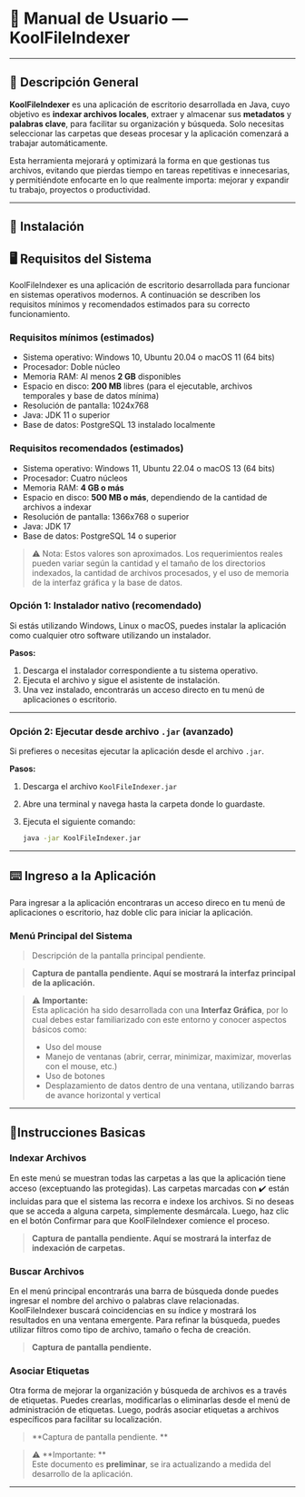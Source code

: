 # 📘 Manual de Usuario — KoolFileIndexer
---

## 🧩 Descripción General

**KoolFileIndexer** es una aplicación de escritorio desarrollada en Java, cuyo objetivo es **indexar archivos locales**, extraer y almacenar sus **metadatos** y **palabras clave**, para facilitar su organización y búsqueda. Solo necesitas seleccionar las carpetas que deseas procesar y la aplicación comenzará a trabajar automáticamente.

Esta herramienta mejorará y optimizará la forma en que gestionas tus archivos, evitando que pierdas tiempo en tareas repetitivas e innecesarias, y permitiéndote enfocarte en lo que realmente importa: mejorar y expandir tu trabajo, proyectos o productividad.

---

## 🚀 Instalación

## 🖥️ Requisitos del Sistema

KoolFileIndexer es una aplicación de escritorio desarrollada para funcionar en sistemas operativos modernos. A continuación se describen los requisitos mínimos y recomendados estimados para su correcto funcionamiento.

### Requisitos mínimos (estimados)

- Sistema operativo: Windows 10, Ubuntu 20.04 o macOS 11 (64 bits)
- Procesador: Doble núcleo 
- Memoria RAM: Al menos **2 GB** disponibles 
- Espacio en disco: **200 MB** libres (para el ejecutable, archivos temporales y base de datos mínima)
- Resolución de pantalla: 1024x768
- Java: JDK 11 o superior
- Base de datos: PostgreSQL 13 instalado localmente

### Requisitos recomendados (estimados)

- Sistema operativo: Windows 11, Ubuntu 22.04 o macOS 13 (64 bits)
- Procesador: Cuatro núcleos
- Memoria RAM: **4 GB o más**
- Espacio en disco: **500 MB o más**, dependiendo de la cantidad de archivos a indexar
- Resolución de pantalla: 1366x768 o superior
- Java: JDK 17
- Base de datos: PostgreSQL 14 o superior

> ⚠️ Nota: Estos valores son aproximados. Los requerimientos reales pueden variar según la cantidad y el tamaño de los directorios indexados, la cantidad de archivos procesados, y el uso de memoria de la interfaz gráfica y la base de datos.


### Opción 1: Instalador nativo (recomendado)

Si estás utilizando Windows, Linux o macOS, puedes instalar la aplicación como cualquier otro software utilizando un instalador.

**Pasos:**

1. Descarga el instalador correspondiente a tu sistema operativo.
2. Ejecuta el archivo y sigue el asistente de instalación.
3. Una vez instalado, encontrarás un acceso directo en tu menú de aplicaciones o escritorio.

---

### Opción 2: Ejecutar desde archivo `.jar` (avanzado)

Si prefieres o necesitas ejecutar la aplicación desde el archivo `.jar`.

**Pasos:**

1. Descarga el archivo `KoolFileIndexer.jar`
2. Abre una terminal y navega hasta la carpeta donde lo guardaste.
3. Ejecuta el siguiente comando:

   ```bash
   java -jar KoolFileIndexer.jar

---

## ⌨️ Ingreso a la Aplicación

Para ingresar a la aplicación encontraras un acceso direco en tu menú de aplicaciones o escritorio, haz doble clic para iniciar la aplicación.

### Menú Principal del Sistema

>Descripción de la pantalla principal pendiente.

>  **Captura de pantalla pendiente. Aquí se mostrará la interfaz principal de la aplicación.**

> ⚠️ **Importante:**  
> Esta aplicación ha sido desarrollada con una **Interfaz Gráfica**, por lo cual debes estar familiarizado con este entorno y conocer aspectos básicos como:
>
> - Uso del mouse  
> - Manejo de ventanas (abrir, cerrar, minimizar, maximizar, moverlas con el mouse, etc.)  
> - Uso de botones  
> - Desplazamiento de datos dentro de una ventana, utilizando barras de avance horizontal y vertical  

---

## 📝Instrucciones Basicas 

### Indexar Archivos

En este menú se muestran todas las carpetas a las que la aplicación tiene acceso (exceptuando las protegidas). Las carpetas marcadas con ✔️ están incluidas para que el sistema las recorra e indexe los archivos. Si no deseas que se acceda a alguna carpeta, simplemente desmárcala. Luego, haz clic en el botón Confirmar para que KoolFileIndexer comience el proceso.

>  **Captura de pantalla pendiente. Aquí se mostrará la interfaz de indexación de carpetas.**

### Buscar Archivos

En el menú principal encontrarás una barra de búsqueda donde puedes ingresar el nombre del archivo o palabras clave relacionadas. KoolFileIndexer buscará coincidencias en su índice y mostrará los resultados en una ventana emergente. Para refinar la búsqueda, puedes utilizar filtros como tipo de archivo, tamaño o fecha de creación.  

>  **Captura de pantalla pendiente.**

### Asociar Etiquetas 

Otra forma de mejorar la organización y búsqueda de archivos es a través de etiquetas. Puedes crearlas, modificarlas o eliminarlas desde el menú de administración de etiquetas. Luego, podrás asociar etiquetas a archivos específicos para facilitar su localización.

>  **Captura de pantalla pendiente. **

> ⚠️ **Importante: **  
> Este documento es **preliminar**, se ira actualizando a medida del desarrollo de la aplicación.

---